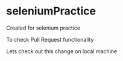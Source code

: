 # seleniumPractice
Created for selenium practice

To check Pull Request functionality

Lets check out this change on local machine
